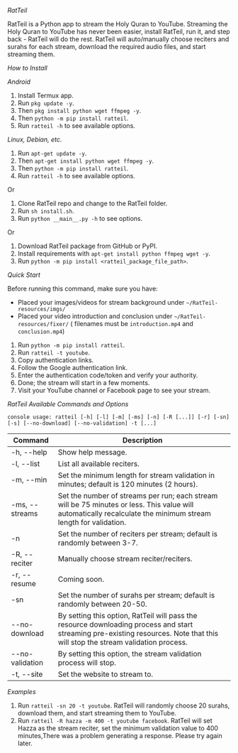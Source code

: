 *RatTeil*

RatTeil is a Python app to stream the Holy Quran to YouTube. Streaming the Holy Quran to YouTube has never been easier, install RatTeil, run it, and step back - RatTeil will do the rest. RatTeil will auto/manually choose reciters and surahs for each stream, download the required audio files, and start streaming them.

*How to Install*

*Android*

1. Install Termux app.
2. Run `pkg update -y`.
3. Then `pkg install python wget ffmpeg -y`.
4. Then `python -m pip install ratteil`.
5. Run `ratteil -h` to see available options.

*Linux, Debian, etc.*

1. Run `apt-get update -y`.
2. Then `apt-get install python wget ffmpeg -y`.
3. Then `python -m pip install ratteil`.
4. Run `ratteil -h` to see available options.

Or

1. Clone RatTeil repo and change to the RatTeil folder.
2. Run `sh install.sh`.
3. Run `python __main__.py -h` to see options.

Or

1. Download RatTeil package from GitHub or PyPI.
2. Install requirements with `apt-get install python ffmpeg wget -y`.
3. Run `python -m pip install <ratteil_package_file_path>`.

*Quick Start*

Before running this command, make sure you have:

- Placed your images/videos for stream background under `~/RatTeil-resources/imgs/`
- Placed your video introduction and conclusion under `~/RatTeil-resources/fixer/` ( filenames must be `introduction.mp4` and `conclusion.mp4`)

1. Run `python -m pip install ratteil`.
2. Run `ratteil -t youtube`.
3. Copy authentication links.
4. Follow the Google authentication link.
5. Enter the authentication code/token and verify your authority.
6. Done; the stream will start in a few moments.
7. Visit your YouTube channel or Facebook page to see your stream.

*RatTeil Available Commands and Options*

```
console usage: ratteil [-h] [-l] [-m] [-ms] [-n] [-R [...]] [-r] [-sn] [-s] [--no-download] [--no-validation] -t [...]
```

| Command | Description |
| --- | --- |
| -h, --help | Show help message. |
| -l, --list | List all available reciters. |
| -m, --min | Set the minimum length for stream validation in minutes; default is 120 minutes (2 hours). |
| -ms, --streams | Set the number of streams per run; each stream will be 75 minutes or less. This value will automatically recalculate the minimum stream length for validation. |
| -n | Set the number of reciters per stream; default is randomly between 3-7. |
| -R, --reciter | Manually choose stream reciter/reciters. |
| -r, --resume | Coming soon. |
| -sn | Set the number of surahs per stream; default is randomly between 20-50. |
| --no-download | By setting this option, RatTeil will pass the resource downloading process and start streaming pre-existing resources. Note that this will stop the stream validation process. |
| --no-validation | By setting this option, the stream validation process will stop. |
| -t, --site | Set the website to stream to. |

*Examples*

1. Run `ratteil -sn 20 -t youtube`. RatTeil will randomly choose 20 surahs, download them, and start streaming them to YouTube.
2. Run `ratteil -R hazza -m 400 -t youtube facebook`. RatTeil will set Hazza as the stream reciter, set the minimum validation value to 400 minutes,There was a problem generating a response. Please try again later.
